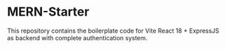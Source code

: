 # MERN-Starter
This repository contains the boilerplate code for Vite React 18 + ExpressJS as backend with complete authentication system.
